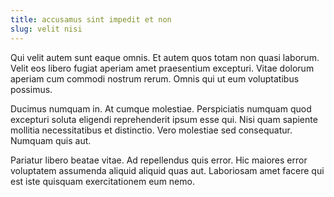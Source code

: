 ```yaml
---
title: accusamus sint impedit et non
slug: velit nisi
---
```


Qui velit autem sunt eaque omnis. Et autem quos totam non quasi laborum. Velit eos libero fugiat aperiam amet praesentium excepturi. Vitae dolorum aperiam cum commodi nostrum rerum. Omnis qui ut eum voluptatibus possimus.

Ducimus numquam in. At cumque molestiae. Perspiciatis numquam quod excepturi soluta eligendi reprehenderit ipsum esse qui. Nisi quam sapiente mollitia necessitatibus et distinctio. Vero molestiae sed consequatur. Numquam quis aut.

Pariatur libero beatae vitae. Ad repellendus quis error. Hic maiores error voluptatem assumenda aliquid aliquid quas aut. Laboriosam amet facere qui est iste quisquam exercitationem eum nemo.

